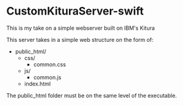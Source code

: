 # CustomKituraServer-swift
This is my take on a simple webserver built on IBM's Kitura

This server takes in a simple web structure on the form of:
- public_html/
  - css/
    - common.css
  - js/
    - common.js
  - index.html
  
The public_html folder must be on the same level of the executable.
